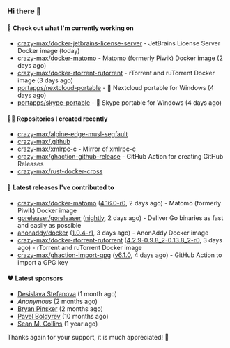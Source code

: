 ### Hi there 👋

#### 👷 Check out what I'm currently working on

- [crazy-max/docker-jetbrains-license-server](https://github.com/crazy-max/docker-jetbrains-license-server) - JetBrains License Server Docker image (today)
- [crazy-max/docker-matomo](https://github.com/crazy-max/docker-matomo) - Matomo (formerly Piwik) Docker image (2 days ago)
- [crazy-max/docker-rtorrent-rutorrent](https://github.com/crazy-max/docker-rtorrent-rutorrent) - rTorrent and ruTorrent Docker image (3 days ago)
- [portapps/nextcloud-portable](https://github.com/portapps/nextcloud-portable) - 🚀 Nextcloud portable for Windows (4 days ago)
- [portapps/skype-portable](https://github.com/portapps/skype-portable) - 🚀 Skype portable for Windows  (4 days ago)

#### 👨‍💻 Repositories I created recently

- [crazy-max/alpine-edge-musl-segfault](https://github.com/crazy-max/alpine-edge-musl-segfault)
- [crazy-max/.github](https://github.com/crazy-max/.github)
- [crazy-max/xmlrpc-c](https://github.com/crazy-max/xmlrpc-c) - Mirror of xmlrpc-c
- [crazy-max/ghaction-github-release](https://github.com/crazy-max/ghaction-github-release) - GitHub Action for creating GitHub Releases
- [crazy-max/rust-docker-cross](https://github.com/crazy-max/rust-docker-cross)

#### 🚀 Latest releases I've contributed to

- [crazy-max/docker-matomo](https://github.com/crazy-max/docker-matomo) ([4.16.0-r0](https://github.com/crazy-max/docker-matomo/releases/tag/4.16.0-r0), 2 days ago) - Matomo (formerly Piwik) Docker image
- [goreleaser/goreleaser](https://github.com/goreleaser/goreleaser) ([nightly](https://github.com/goreleaser/goreleaser/releases/tag/nightly), 2 days ago) - Deliver Go binaries as fast and easily as possible
- [anonaddy/docker](https://github.com/anonaddy/docker) ([1.0.4-r1](https://github.com/anonaddy/docker/releases/tag/1.0.4-r1), 3 days ago) - AnonAddy Docker image
- [crazy-max/docker-rtorrent-rutorrent](https://github.com/crazy-max/docker-rtorrent-rutorrent) ([4.2.9-0.9.8_2-0.13.8_2-r0](https://github.com/crazy-max/docker-rtorrent-rutorrent/releases/tag/4.2.9-0.9.8_2-0.13.8_2-r0), 3 days ago) - rTorrent and ruTorrent Docker image
- [crazy-max/ghaction-import-gpg](https://github.com/crazy-max/ghaction-import-gpg) ([v6.1.0](https://github.com/crazy-max/ghaction-import-gpg/releases/tag/v6.1.0), 4 days ago) - GitHub Action to import a GPG key

#### ❤️ Latest sponsors
- [Desislava Stefanova](https://github.com/desistefanova) (1 month ago)
- _Anonymous_ (2 months ago)
- [Bryan Pinsker](https://github.com/BryanPinsker) (2 months ago)
- [Pavel Boldyrev](https://github.com/bpg) (10 months ago)
- [Sean M. Collins](https://github.com/sc68cal) (1 year ago)

Thanks again for your support, it is much appreciated! 🙏
